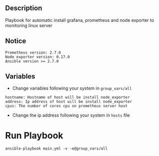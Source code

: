 Description
------------
Playbook for automatic install grafana, prometheus and node exporter to monitoring linux server

Notice
------------

```
Prometheus version: 2.7.0
Node exporter version: 0.17.0
Ansible version >= 2.7.0
```

Variables
------------
- Change variables following your system in `group_vars/all`
```
hostname: Hostname of host will be install node_exporter
address: Ip address of host will be install node_exporter
cpus: The number of cores cpu on prometheus server host
```
- Change the ip address following your system in `hosts` file

Run Playbook
==============
```
ansible-playbook main.yml -v -e@group_vars/all
```
